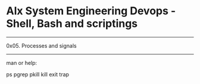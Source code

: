 # Alx System Engineering Devops - Shell, Bash and scriptings

****

0x05. Processes and signals

****

man or help:

ps
pgrep
pkill
kill
exit
trap